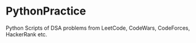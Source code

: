 # PythonPractice
Python Scripts of DSA problems from LeetCode, CodeWars, CodeForces, HackerRank etc.
